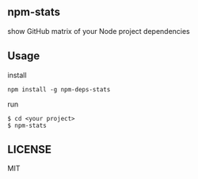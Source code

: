 ## npm-stats

show GitHub matrix of your Node project dependencies

## Usage

install
```
npm install -g npm-deps-stats
```

run
```
$ cd <your project>
$ npm-stats
```

## LICENSE

MIT
